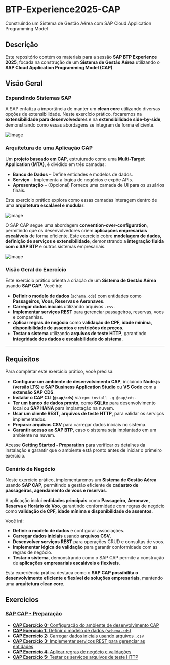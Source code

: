 # **BTP-Experience2025-CAP**  
Construindo um Sistema de Gestão Aérea com SAP Cloud Application Programming Model  

## **Descrição**  
Este repositório contém os materiais para a sessão **SAP BTP Experience 2025**, focada na construção de um **Sistema de Gestão Aérea** utilizando o **SAP Cloud Application Programming Model (CAP)**.  

## **Visão Geral**  

### **Expandindo Sistemas SAP**  
A SAP enfatiza a importância de manter um **clean core** utilizando diversas opções de extensibilidade. Neste exercício prático, focaremos na **extensibilidade para desenvolvedores** e na **extensibilidade side-by-side**, demonstrando como essas abordagens se integram de forma eficiente.  

![image](https://github.com/user-attachments/assets/3d86fa51-dd78-4547-9b7d-db7f7d1d88f0)  

### **Arquitetura de uma Aplicação CAP**  
Um **projeto baseado em CAP**, estruturado como uma **Multi-Target Application (MTA)**, é dividido em três camadas:  
- **Banco de Dados** – Define entidades e modelos de dados.  
- **Serviço** – Implementa a lógica de negócios e expõe APIs.  
- **Apresentação** – (Opcional) Fornece uma camada de UI para os usuários finais.  

Este exercício prático explora como essas camadas interagem dentro de uma **arquitetura escalável e modular**.  

![image](https://github.com/user-attachments/assets/fcebdd07-8048-4343-bf6f-b8ea8f1991c3)  

O SAP CAP segue uma abordagem **convention-over-configuration**, permitindo que os desenvolvedores criem **aplicações empresariais escaláveis** de forma eficiente. Este exercício cobre **modelagem de dados, definição de serviços e extensibilidade**, demonstrando a **integração fluida com o SAP BTP** e outros sistemas empresariais.  

![image](https://github.com/user-attachments/assets/a1ec1477-3d9b-4417-8f23-8abdb180a3b7)  

### **Visão Geral do Exercício**  
Este exercício prático orienta a criação de um **Sistema de Gestão Aérea** usando **SAP CAP**. Você irá:  
- **Definir o modelo de dados** (`schema.cds`) com entidades como **Passageiros, Voos, Reservas e Aeronaves**.  
- **Carregar dados iniciais** utilizando arquivos `.csv`.  
- **Implementar serviços REST** para gerenciar passageiros, reservas, voos e companhias.  
- **Aplicar regras de negócio** como **validação de CPF, idade mínima, disponibilidade de assentos e restrições de preços**.  
- **Testar o sistema** utilizando **arquivos de teste HTTP**, garantindo **integridade dos dados e escalabilidade do sistema**.  

---

## **Requisitos**  

Para completar este exercício prático, você precisa:  

- **Configurar um ambiente de desenvolvimento CAP**, incluindo **Node.js (versão LTS)** e **SAP Business Application Studio** ou **VS Code** com a **extensão SAP CDS**.  
- **Instalar o CAP CLI (`@sap/cds`)** via `npm install -g @sap/cds`.  
- **Ter um banco de dados pronto**, como **SQLite** para desenvolvimento local ou **SAP HANA** para implantação na nuvem.  
- **Usar um cliente REST**, **arquivos de teste HTTP**, para validar os serviços implementados.  
- **Preparar arquivos CSV** para carregar dados iniciais no sistema.  
- **Garantir acesso ao SAP BTP**, caso o sistema seja implantado em um ambiente na nuvem.  

Acesse **Getting Started - Preparation** para verificar os detalhes da instalação e garantir que o ambiente está pronto antes de iniciar o primeiro exercício.  

### **Cenário de Negócio**  

Neste exercício prático, implementaremos um **Sistema de Gestão Aérea** usando **SAP CAP**, permitindo a gestão eficiente de **cadastro de passageiros, agendamento de voos e reservas**.  

A aplicação inclui **entidades principais** como **Passageiro, Aeronave, Reserva e Horário de Voo**, garantindo conformidade com regras de negócio como **validação de CPF, idade mínima e disponibilidade de assentos**.  

Você irá:  
- **Definir o modelo de dados** e configurar associações.  
- **Carregar dados iniciais** usando **arquivos CSV**.  
- **Desenvolver serviços REST** para operações CRUD e consultas de voos.  
- **Implementar lógica de validação** para garantir conformidade com as regras de negócio.  
- **Testar o sistema**, demonstrando como o SAP CAP permite a construção de **aplicações empresariais escaláveis e flexíveis**.  

Esta experiência prática destaca como o **SAP CAP possibilita o desenvolvimento eficiente e flexível de soluções empresariais**, mantendo uma **arquitetura clean core**.

## Exercícios
### [**SAP CAP** - Preparação](https://github.com/ViniciusInfinitfy/btp-experience2025-AD267/tree/main/exercises/ex0)

- [**CAP Exercício 0:** Configuração do ambiente de desenvolvimento CAP](https://github.com/ViniciusInfinitfy/btp-experience2025-AD267/tree/main/exercises/ex99)
- [**CAP Exercício 1:** Definir o modelo de dados (`schema.cds`)](https://github.com/ViniciusInfinitfy/btp-experience2025-AD267/tree/main/exercises/ex1)
- [**CAP Exercício 2:** Carregar dados iniciais usando arquivos `.csv`](https://github.com/ViniciusInfinitfy/btp-experience2025-AD267/tree/main/exercises/ex2)
- [**CAP Exercício 3:** Implementar serviços REST para gerenciar as entidades](https://github.com/ViniciusInfinitfy/btp-experience2025-AD267/tree/main/exercises/ex3)
- [**CAP Exercício 4:** Aplicar regras de negócio e validações](https://github.com/ViniciusInfinitfy/btp-experience2025-AD267/tree/main/exercises/ex4)
- [**CAP Exercício 5:** Testar os serviços arquivos de teste HTTP](https://github.com/ViniciusInfinitfy/btp-experience2025-AD267/tree/main/exercises/ex5)
